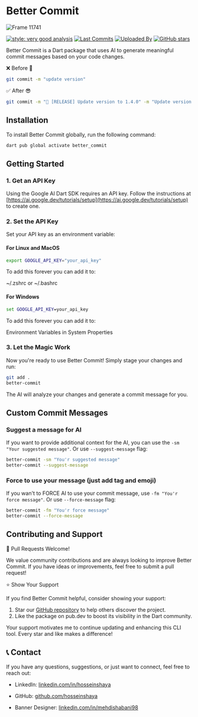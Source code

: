 # Better Commit

![Frame 11741](https://github.com/user-attachments/assets/53d933f9-8205-4d52-8ffa-8fb6bf013bc1)

[![style: very good analysis](https://img.shields.io/badge/style-very_good_analysis-B22C89.svg)](https://pub.dev/packages/very_good_analysis)
[![Last Commits](https://img.shields.io/github/last-commit/hosseinshaya/better_commit?logo=git&logoColor=white)](https://github.com/hosseinshaya/better_commit/commits/main)
[![Uploaded By](https://img.shields.io/badge/Uploaded%20by-Hossein%20Shaya-blue)](https://github.com/hosseinshaya)
[![GitHub stars](https://img.shields.io/github/stars/hosseinshaya/better_commit.svg?style=social&label=Stars)](https://github.com/hosseinshaya/better_commit)

Better Commit is a Dart package that uses AI to generate meaningful commit messages based on your code changes.

❌ Before 🤮

```bash
git commit -m "update version"
```

✅ After 😎

```bash
git commit -m "🚀 [RELEASE] Update version to 1.4.0" -m "Update version number in pubspec.yaml and changelog."
```

## Installation

To install Better Commit globally, run the following command:

```bash
dart pub global activate better_commit
```

## Getting Started

### 1. Get an API Key

Using the Google AI Dart SDK requires an API key. Follow the instructions at [https://ai.google.dev/tutorials/setup](https://ai.google.dev/tutorials/setup) to create one.

### 2. Set the API Key

Set your API key as an environment variable:

#### For Linux and MacOS

```bash
export GOOGLE_API_KEY="your_api_key"
```

To add this forever you can add it to:

~/.zshrc or ~/.bashrc

#### For Windows

```cmd
set GOOGLE_API_KEY=your_api_key
```

To add this forever you can add it to:

Environment Variables in System Properties

### 3. Let the Magic Work

Now you're ready to use Better Commit! Simply stage your changes and run:

```bash
git add .
better-commit
```

The AI will analyze your changes and generate a commit message for you.

## Custom Commit Messages

### Suggest a message for AI

If you want to provide additional context for the AI, you can use the `-sm "Your suggested message"`.
Or use `--suggest-message` flag:

```bash
better-commit -sm "You'r suggested message"
better-commit --suggest-message
```

### Force to use your message (just add tag and emoji)

If you wan't to FORCE AI to use your commit message, use `-fm "You'r force message"`.
Or use `--force-message` flag:

```bash
better-commit -fm "You'r force message"
better-commit --force-message
```

## Contributing and Support

🤝 Pull Requests Welcome!

We value community contributions and are always looking to improve Better Commit. If you have ideas or improvements, feel free to submit a pull request!

⭐ Show Your Support

If you find Better Commit helpful, consider showing your support:

1. Star our [GitHub repository](https://github.com/hosseinshaya/better_commit) to help others discover the project.
2. Like the package on pub.dev to boost its visibility in the Dart community.

Your support motivates me to continue updating and enhancing this CLI tool. Every star and like makes a difference!

## 📞 Contact

If you have any questions, suggestions, or just want to connect, feel free to reach out:

- LinkedIn: [linkedin.com/in/hosseinshaya](https://linkedin.com/in/hosseinshaya)
- GitHub: [github.com/hosseinshaya](https://github.com/hosseinshaya)

- Banner Designer: [linkedin.com/in/mehdishabani98](https://linkedin.com/in/mehdishabani98)
